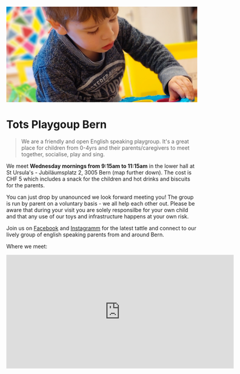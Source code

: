 ![child playing](assets/header.png)

# Tots Playgoup Bern

> We are a friendly and open English speaking playgroup. It's a great place for children from 0-4yrs and their parents/caregivers to meet together, socialise, play and sing.

We meet **Wednesday mornings from 9:15am to 11:15am** in the lower hall at St Ursula's - Jubiläumsplatz 2, 3005 Bern (map further down). The cost is CHF 5 which includes a snack for the children and hot drinks and biscuits for the parents. 

You can just drop by unanounced we look forward meeting you! The group is run by parent on a voluntary basis - we all help each other out. Please be aware that during your visit you are solely responsilbe for your own child and that any use of our toys and infrastructure happens at your own risk.

Join us on [Facebook](https://www.facebook.com/groups/678038115547386/) and [Instagramm](https://www.instagram.com/parentstots/) for the latest tattle and connect to our lively group of english speaking parents from and around Bern.

Where we meet:
<iframe src="https://www.google.com/maps/embed?pb=!1m18!1m12!1m3!1d7644.014370363752!2d7.447606218355236!3d46.94269874129891!2m3!1f0!2f0!3f0!3m2!1i1024!2i768!4f13.1!3m3!1m2!1s0x478e39d1b4356da3%3A0x4117d3e1bad71df8!2sJubil%C3%A4umspl.%202%2C%203005%20Bern!5e0!3m2!1sen!2sch!4v1642362229597!5m2!1sen!2sch" width="600" height="300" style="border:0;" allowfullscreen="" loading="lazy"></iframe>



